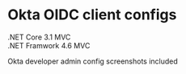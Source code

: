 # Okta OIDC client configs

.NET Core 3.1 MVC  
.NET Framwork 4.6 MVC

Okta developer admin config screenshots included


